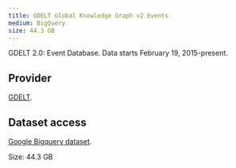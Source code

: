 ```yaml
---
title: GDELT Global Knowledge Graph v2 Events
medium: BigQuery
size: 44.3 GB
---
```

GDELT 2.0: Event Database. Data starts February 19, 2015-present.

## Provider

[GDELT][provider].

## Dataset access

[Google Bigquery dataset][bigquery].

Size: 44.3 GB

[bigquery]: https://bigquery.cloud.google.com/table/gdelt-bq:gdeltv2.events
[provider]: http://blog.gdeltproject.org/gdelt-2-0-our-global-world-in-realtime/
